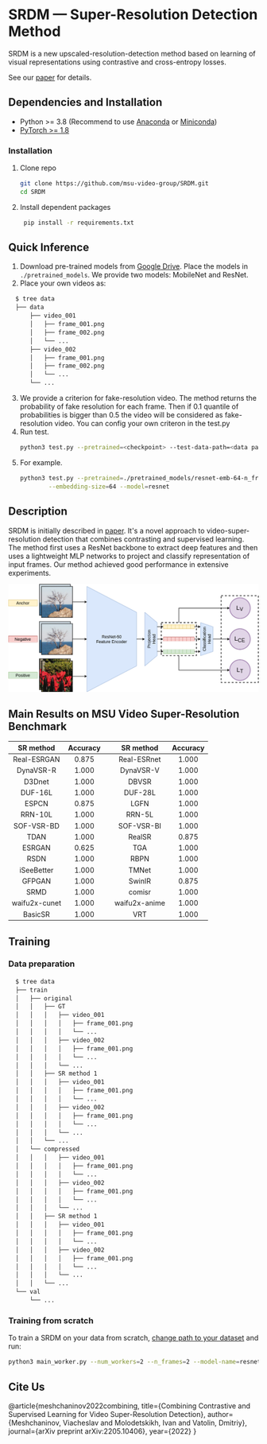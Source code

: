 # SRDM — Super-Resolution Detection Method

SRDM is a new upscaled-resolution-detection method based on learning of visual representations using contrastive and
cross-entropy losses.

See our [paper](https://arxiv.org/pdf/2205.10406.pdf) for details.

## Dependencies and Installation

- Python >= 3.8 (Recommend to use [Anaconda](https://www.anaconda.com/download/#linux)
  or [Miniconda](https://docs.conda.io/en/latest/miniconda.html))
- [PyTorch >= 1.8](https://pytorch.org/)

### Installation

1. Clone repo
    ```bash
    git clone https://github.com/msu-video-group/SRDM.git
    cd SRDM
    ```

2. Install dependent packages
   ```bash
    pip install -r requirements.txt
    ```

## Quick Inference

1. Download pre-trained models
   from [Google Drive](https://drive.google.com/drive/folders/1kUYLX2PyM6gZomMHDlVG-C1CSuqT1Q7P?usp=sharing). Place the
   models in ```./pretrained_models```. We provide two models: MobileNet and ResNet.
2. Place your own videos as:

```bash
  $ tree data
  ├── data
      ├── video_001
      │   ├── frame_001.png
      │   ├── frame_002.png
      │   └── ...
      ├── video_002
      │   ├── frame_001.png
      │   ├── frame_002.png
      │   └── ...
      └── ...
  ```

3. We provide a criterion for fake-resolution video. The method returns the probability of fake resolution for each
   frame. Then if 0.1 quantile of probabilities is bigger than 0.5 the video will be considered as fake-resolution
   video. You can config your own criteron in the test.py
4. Run test.
   ```bash
   python3 test.py --pretrained=<checkpoint> --test-data-path=<data path> --n_frames=<> --embedding-size=<> --model=<>
   ```
5. For example.
   ```bash
   python3 test.py --pretrained=./pretrained_models/resnet-emb-64-n_fr-3.pt --test-data-path=<data path> --n_frames=3 \
           --embedding-size=64 --model=resnet
   ```

## Description

SRDM is initially described in [paper](https://arxiv.org/pdf/2205.10406.pdf). It's a novel approach to video-super-resolution detection that combines
contrasting and supervised learning. The method first uses a ResNet backbone to extract deep features and then uses a
lightweight MLP networks to project and classify representation of input frames. Our method achieved good performance in
extensive experiments.

![teaser](./figures/teaser.png)

## Main Results on MSU Video Super-Resolution Benchmark

|  SR method  |  Accuracy   |     |   SR method   | Accuracy |
|:-----------:|:-----------:|-----|:-------------:|:--------:|
| Real-ESRGAN |    0.875    |     |  Real-ESRnet  | 1.000 |
| DynaVSR-R |  1.000      |     |   DynaVSR-V   | 1.000 |
| D3Dnet | 1.000 |     |     DBVSR     | 1.000 |
| DUF-16L | 1.000 |     |    DUF-28L    | 1.000 |
| ESPCN | 0.875 |     |     LGFN      | 1.000 |
| RRN-10L | 1.000 |     |    RRN-5L     | 1.000 |
| SOF-VSR-BD | 1.000 |     |  SOF-VSR-BI   | 1.000 |
| TDAN | 1.000 |     |    RealSR     | 0.875 |
| ESRGAN | 0.625 |     |      TGA      | 1.000 |
| RSDN | 1.000 |     |     RBPN      | 1.000 |
| iSeeBetter | 1.000 |     |     TMNet     | 1.000 |
| GFPGAN | 1.000 |     |    SwinIR     | 0.875 |
| SRMD | 1.000 |     |     comisr    | 1.000 |
| waifu2x-cunet | 1.000 |     | waifu2x-anime | 1.000 |
| BasicSR | 1.000 |     |      VRT      | 1.000 |



## Training

### Data preparation

```bash
  $ tree data
  ├── train
  │   ├── original
  │   │   ├── GT
  │   │   │   ├── video_001
  │   │   │   │   ├── frame_001.png
  │   │   │   │   └── ...
  │   │   │   ├── video_002
  │   │   │   │   ├── frame_001.png
  │   │   │   │   └── ...
  │   │   │   └── ...
  │   │   ├── SR method 1
  │   │   │   ├── video_001
  │   │   │   │   ├── frame_001.png
  │   │   │   │   └── ...
  │   │   │   ├── video_002
  │   │   │   │   ├── frame_001.png
  │   │   │   │   └── ...
  │   │   │   └── ...
  │   │   └── ...
  │   └── compressed
  │   │   │   ├── video_001
  │   │   │   │   ├── frame_001.png
  │   │   │   │   └── ...
  │   │   │   ├── video_002
  │   │   │   │   ├── frame_001.png
  │   │   │   │   └── ...
  │   │   │   └── ...
  │   │   ├── SR method 1
  │   │   │   ├── video_001
  │   │   │   │   ├── frame_001.png
  │   │   │   │   └── ...
  │   │   │   ├── video_002
  │   │   │   │   ├── frame_001.png
  │   │   │   │   └── ...
  │   │   │   └── ...
  │   │   └── ...
  └── val
      └── ... 
  ```

### Training from scratch

To train a SRDM on your data from
scratch, [change path to your dataset](https://github.com/msu-video-group/SRDM/blob/main/config.py#:~:text=_C.DATA.DATA_PATH_TRAIN,SOF_VSR%27%2C%20%27Topaz%27%2C%20%27LGFN%27%5D)
and run:

```bash
python3 main_worker.py --num_workers=2 --n_frames=2 --model-name=resnet --batch-size=32 
```

## Cite Us
@article{meshchaninov2022combining,
  title={Combining Contrastive and Supervised Learning for Video Super-Resolution Detection},
  author={Meshchaninov, Viacheslav and Molodetskikh, Ivan and Vatolin, Dmitriy},
  journal={arXiv preprint arXiv:2205.10406},
  year={2022}
}





